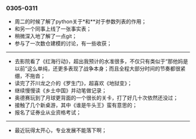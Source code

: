 ### 0305-0311
- 周二的时候了解了python关于\*和\*\*对于参数列表的作用；
- 和另一个同事上线了一张事实表；
- 稍微深入地了解了一点git；
- 参与了一次数仓建模的讨论，有一些收获；

---

- 去影院看了《红海行动》，超出我预计的水准很多，不仅只有类似于“那他妈是以前”这么单纯，还更多表现了战争本身；而且全程大部分时间的节奏都很紧绷，不拖沓；
- 读完了芥川龙之介的《罗生门》，超喜欢《地狱变》；
- 继续慢慢读《乡土中国》并动笔做记录；
- 奥德赛玩到了月球更背面的一个很长的关卡，打了好几十次依然还没过；
- 接触了几个新桌游，其中《谁是牛头王》蛮有意思的；
- 报名了证券业从业资格考试；

---

- 最近玩得太开心，专业发展不能落下啊；
